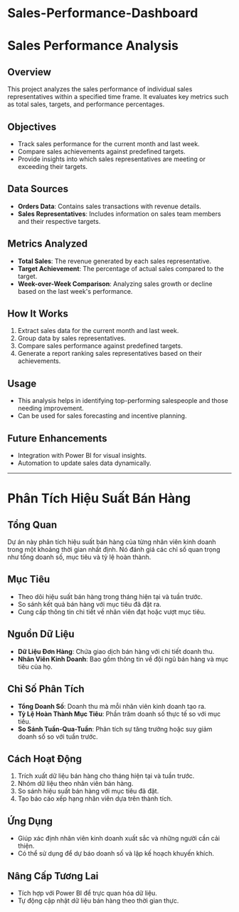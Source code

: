 # Sales-Performance-Dashboard
# Sales Performance Analysis

## Overview
This project analyzes the sales performance of individual sales representatives within a specified time frame. It evaluates key metrics such as total sales, targets, and performance percentages.

## Objectives
- Track sales performance for the current month and last week.
- Compare sales achievements against predefined targets.
- Provide insights into which sales representatives are meeting or exceeding their targets.

## Data Sources
- **Orders Data**: Contains sales transactions with revenue details.
- **Sales Representatives**: Includes information on sales team members and their respective targets.

## Metrics Analyzed
- **Total Sales**: The revenue generated by each sales representative.
- **Target Achievement**: The percentage of actual sales compared to the target.
- **Week-over-Week Comparison**: Analyzing sales growth or decline based on the last week's performance.

## How It Works
1. Extract sales data for the current month and last week.
2. Group data by sales representatives.
3. Compare sales performance against predefined targets.
4. Generate a report ranking sales representatives based on their achievements.

## Usage
- This analysis helps in identifying top-performing salespeople and those needing improvement.
- Can be used for sales forecasting and incentive planning.

## Future Enhancements
- Integration with Power BI for visual insights.
- Automation to update sales data dynamically.

---

# Phân Tích Hiệu Suất Bán Hàng

## Tổng Quan
Dự án này phân tích hiệu suất bán hàng của từng nhân viên kinh doanh trong một khoảng thời gian nhất định. Nó đánh giá các chỉ số quan trọng như tổng doanh số, mục tiêu và tỷ lệ hoàn thành.

## Mục Tiêu
- Theo dõi hiệu suất bán hàng trong tháng hiện tại và tuần trước.
- So sánh kết quả bán hàng với mục tiêu đã đặt ra.
- Cung cấp thông tin chi tiết về nhân viên đạt hoặc vượt mục tiêu.

## Nguồn Dữ Liệu
- **Dữ Liệu Đơn Hàng**: Chứa giao dịch bán hàng với chi tiết doanh thu.
- **Nhân Viên Kinh Doanh**: Bao gồm thông tin về đội ngũ bán hàng và mục tiêu của họ.

## Chỉ Số Phân Tích
- **Tổng Doanh Số**: Doanh thu mà mỗi nhân viên kinh doanh tạo ra.
- **Tỷ Lệ Hoàn Thành Mục Tiêu**: Phần trăm doanh số thực tế so với mục tiêu.
- **So Sánh Tuần-Qua-Tuần**: Phân tích sự tăng trưởng hoặc suy giảm doanh số so với tuần trước.

## Cách Hoạt Động
1. Trích xuất dữ liệu bán hàng cho tháng hiện tại và tuần trước.
2. Nhóm dữ liệu theo nhân viên bán hàng.
3. So sánh hiệu suất bán hàng với mục tiêu đã đặt.
4. Tạo báo cáo xếp hạng nhân viên dựa trên thành tích.

## Ứng Dụng
- Giúp xác định nhân viên kinh doanh xuất sắc và những người cần cải thiện.
- Có thể sử dụng để dự báo doanh số và lập kế hoạch khuyến khích.

## Nâng Cấp Tương Lai
- Tích hợp với Power BI để trực quan hóa dữ liệu.
- Tự động cập nhật dữ liệu bán hàng theo thời gian thực.

